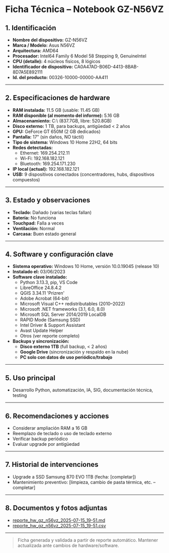 # Ficha Técnica – Notebook GZ-N56VZ

## 1. Identificación
- **Nombre del dispositivo:** GZ-N56VZ
- **Marca / Modelo:** Asus N56VZ
- **Arquitectura:** AMD64
- **Procesador:** Intel64 Family 6 Model 58 Stepping 9, GenuineIntel
- **CPU (detalle):** 4 núcleos físicos, 8 lógicos
- **Identificador de dispositivo:** CA0A47AD-B06D-4413-8BAB-8D7A5E892111
- **Id. del producto:** 00326-10000-00000-AA411

---

## 2. Especificaciones de hardware
- **RAM instalada:** 11.5 GB (usable: 11.45 GB)
- **RAM disponible (al momento del informe):** 5.16 GB
- **Almacenamiento:** C:\ (837.7GB, libre: 520.8GB)
- **Disco externo:** 1 TB, para backups, antigüedad < 2 años
- **GPU:** GeForce GT 650M (2 GB dedicados)
- **Pantalla:** 17" (sin daños, NO táctil)
- **Tipo de sistema:** Windows 10 Home 22H2, 64 bits
- **Redes detectadas:**
  - Ethernet: 169.254.212.11
  - Wi-Fi: 192.168.182.121
  - Bluetooth: 169.254.171.230
- **IP local (actual):** 192.168.182.121
- **USB:** 9 dispositivos conectados (concentradores, hubs, dispositivos compuestos)

---

## 3. Estado y observaciones
- **Teclado:** Dañado (varias teclas fallan)
- **Batería:** No funciona
- **Touchpad:** Falla a veces
- **Ventilación:** Normal
- **Carcasa:** Buen estado general

---

## 4. Software y configuración clave
- **Sistema operativo:** Windows 10 Home, versión 10.0.19045 (release 10)
- **Instalado el:** 03/06/2023
- **Software clave instalado:**
  - Python 3.13.3, pip, VS Code
  - LibreOffice 24.8.4.2
  - QGIS 3.34.11 'Prizren'
  - Adobe Acrobat (64-bit)
  - Microsoft Visual C++ redistributables (2010–2022)
  - Microsoft .NET frameworks (3.1, 6.0, 8.0)
  - Microsoft SQL Server 2014/2019 LocalDB
  - RAPID Mode (Samsung SSD)
  - Intel Driver & Support Assistant
  - Avast Update Helper
  - Otros (ver reporte completo)
- **Backups y sincronización:**
  - **Disco externo 1TB** (full backup, < 2 años)
  - **Google Drive** (sincronización y respaldo en la nube)
  - **PC solo con datos de uso periódico/trabajo**

---

## 5. Uso principal
- Desarrollo Python, automatización, IA, SIG, documentación técnica, testing

---

## 6. Recomendaciones y acciones
- Considerar ampliación RAM a 16 GB
- Reemplazo de teclado o uso de teclado externo
- Verificar backup periódico
- Evaluar upgrade por antigüedad

---

## 7. Historial de intervenciones
- Upgrade a SSD Samsung 870 EVO 1TB (fecha: [completar])
- Mantenimiento preventivo: [limpieza, cambio de pasta térmica, etc. – completar]

---

## 8. Documentos y fotos adjuntas
- [reporte_hw_gz_n56vz_2025-07-15_19-51.md](adjunto)
- [reporte_hw_gz_n56vz_2025-07-15_19-51.csv](adjunto)

---

> Ficha generada y validada a partir de reporte automático. Mantener actualizada ante cambios de hardware/software.

